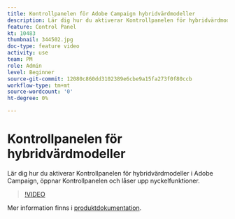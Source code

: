 ```yaml
---
title: Kontrollpanelen för Adobe Campaign hybridvärdmodeller
description: Lär dig hur du aktiverar Kontrollpanelen för hybridvärdmodeller, får åtkomst till Kontrollpanelen och låser upp nyckelfunktioner.
feature: Control Panel
kt: 10483
thumbnail: 344502.jpg
doc-type: feature video
activity: use
team: PM
role: Admin
level: Beginner
source-git-commit: 12080c860dd3102389e6cbe9a15fa273f0f80ccb
workflow-type: tm+mt
source-wordcount: '0'
ht-degree: 0%

---
```



# Kontrollpanelen för hybridvärdmodeller

Lär dig hur du aktiverar Kontrollpanelen för hybridvärdmodeller i Adobe Campaign, öppnar Kontrollpanelen och låser upp nyckelfunktioner.

>[!VIDEO](https://video.tv.adobe.com/v/344502?quality=12)

Mer information finns i [produktdokumentation](https://experienceleague.adobe.com/docs/control-panel/using/instances-settings/external-accounts.html).
